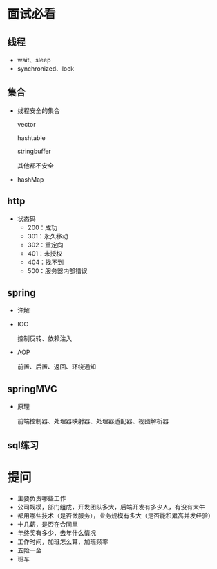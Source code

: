 # 面试必看

## 线程

+ wait、sleep
+ synchronized、lock

## 集合

+ 线程安全的集合

  vector

  hashtable

  stringbuffer

  其他都不安全

+ hashMap

## http

- 状态码
  - 200：成功
  - 301：永久移动
  - 302：重定向
  - 401：未授权
  - 404：找不到
  - 500：服务器内部错误

## spring

+ 注解

+ IOC

  控制反转、依赖注入

+ AOP

  前置、后置、返回、环绕通知

## springMVC

+ 原理

  前端控制器、处理器映射器、处理器适配器、视图解析器

## sql练习



# 提问

+ 主要负责哪些工作
+ 公司规模，部门组成，开发团队多大，后端开发有多少人，有没有大牛
+ 都用哪些技术（是否微服务），业务规模有多大（是否能积累高并发经验）
+ 十几薪，是否在合同里
+ 年终奖有多少，去年什么情况
+ 工作时间，加班怎么算，加班频率
+ 五险一金
+ 班车



